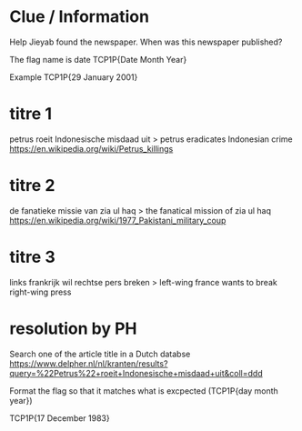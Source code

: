 # Clue / Information
Help Jieyab found the newspaper. When was this newspaper published?

The flag name is date TCP1P{Date Month Year}

Example TCP1P{29 January 2001}

# titre 1
petrus roeit Indonesische misdaad uit > petrus eradicates Indonesian crime
https://en.wikipedia.org/wiki/Petrus_killings

# titre 2
de fanatieke missie van zia ul haq > the fanatical mission of zia ul haq
https://en.wikipedia.org/wiki/1977_Pakistani_military_coup

# titre 3
links frankrijk wil rechtse pers breken > left-wing france wants to break right-wing press

# resolution by PH
Search one of the article title in a Dutch databse
https://www.delpher.nl/nl/kranten/results?query=%22Petrus%22+roeit+Indonesische+misdaad+uit&coll=ddd

Format the flag so that it matches what is excpected (TCP1P{day month year})

TCP1P{17 December 1983}